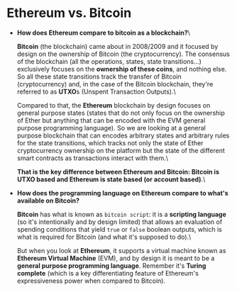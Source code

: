 # Ethereum vs. Bitcoin

*   **How does Ethereum compare to bitcoin as a blockchain?**\


    **Bitcoin** (the blockchain) came about in 2008/2009 and it focused by design on the ownership of Bitcoin (the cryptocurrency). The consensus of the blockchain (all the operations, states, state transitions...) exclusively focuses on the **ownership of these coins**, and nothing else. So all these state transitions track the transfer of Bitcoin (cryptocurrency) and, in the case of the Bitcoin blockchain, they're referred to as **UTXO**s (Unspent Transaction Outputs).\


    Compared to that, the **Ethereum** blockchain by design focuses on general purpose states (states that do not only focus on the ownership of Ether but anything that can be encoded with the EVM general purpose programming language). So we are looking at a general purpose blockchain that can encodes arbitrary states and arbitrary rules for the state transitions, which tracks not only the state of Ether cryptocurrency ownership on the platform but the state of the different smart contracts as transactions interact with them.\


    **That is the key difference between Ethereum and Bitcoin: Bitcoin is UTXO based and Ethereum is state based (or account based)**.\

*   **How does the programming language on Ethereum compare to what's available on Bitcoin?**

    **Bitcoin** has what is known as `bitcoin script`: it is a **scripting language** (so it's intentionally and by design limited) that allows an evaluation of spending conditions that yield `true` or `false` boolean outputs, which is what is required for Bitcoin (and what it's supposed to do).\


    But when you look at **Ethereum**, it supports a virtual machine known as **Ethereum Virtual Machine** (EVM), and by design it is meant to be a **general purpose programming language**. Remember it's **Turing complete** (which is a key differentiating feature of Ethereum's expressiveness power when compared to Bitcoin).

